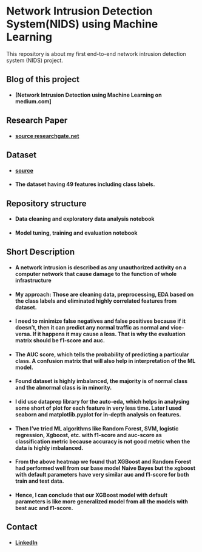 # Network Intrusion Detection System(NIDS) using Machine Learning
This repository is about my first end-to-end network intrusion detection system (NIDS) project.

## Blog of this project
- #### [Network Intrusion Detection using Machine Learning on medium.com]

## Research Paper
- #### [source researchgate.net](https://www.researchgate.net/profile/Nour-Moustafa/publication/287330529_UNSW-NB15_a_comprehensive_data_set_for_network_intrusion_detection_systems_UNSW-NB15_network_data_set/links/567bf71708ae051f9ae029b6/UNSW-NB15-a-comprehensive-data-set-for-network-intrusion-detection-systems-UNSW-NB15-network-data-set.pdf?origin=publication_detail)

## Dataset
- #### [source](https://www.unsw.adfa.edu.au/unsw-canberra-cyber/cybersecurity/ADFA-NB15-Datasets/)
- #### The dataset having 49 features including class labels.

## Repository structure
- #### Data cleaning and exploratory data analysis notebook
- #### Model tuning, training and evaluation notebook

## Short Description
- ####  A network intrusion is described as any unauthorized activity on a computer network that cause damage to the function of whole infrastructure
- #### My approach: Those are cleaning data, preprocessing, EDA based on the class labels and eliminated highly correlated features from dataset.
- #### I need to minimize false negatives and false positives because if it doesn’t, then it can predict any normal traffic as normal and vice-versa. If it happens it may cause a loss. That is why the evaluation matrix should be f1-score and auc.
- #### The AUC score, which tells the probability of predicting a particular class. A confusion matrix that will also help in interpretation of the ML model.
- #### Found dataset is highly imbalanced, the majority is of normal class and the abnormal class is in minority.
- #### I did use dataprep library for the auto-eda, which helps in analysing some short of plot for each feature in very less time. Later I used seaborn and matplotlib.pyplot for in-depth analysis on features.
- #### Then I’ve tried ML algorithms like Random Forest, SVM, logistic regression, Xgboost, etc. with f1-score and auc-score as classification metric because accuracy is not good metric when the data is highly imbalanced.
- #### From the above heatmap we found that XGBoost and Random Forest had performed well from our base model Naive Bayes but the xgboost with default parameters have very similar auc and f1-score for both train and test data.
- #### Hence, I can conclude that our XGBoost model with default parameters is like more generalized model from all the models with best auc and f1-score.


## Contact
- #### [LinkedIn](https://www.linkedin.com/in/shailesh-kumar-vishwakarma-23239a151/)
